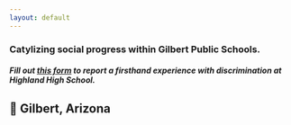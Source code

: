 ```yaml
---
layout: default
---
```


### Catylizing social progress within Gilbert Public Schools.

##### Fill out [this form](https://form.jotform.com/202017830237042) to report a firsthand experience with discrimination at Highland High School.


## 📍 Gilbert, Arizona
